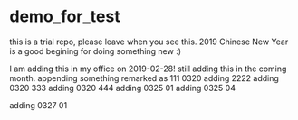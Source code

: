 # demo_for_test
this is a trial repo, please leave when you see this.
2019 Chinese New Year is a good begining for doing something new :)

I am adding this in my office on 2019-02-28!
still adding this in the coming month.
appending something remarked as 111
0320 adding 2222
adding 0320 333
adding 0320 444
adding 0325 01
adding 0325 04

adding 0327 01
